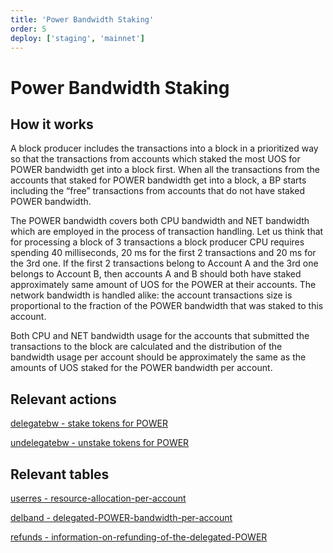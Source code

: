 ```yaml
---
title: 'Power Bandwidth Staking'
order: 5
deploy: ['staging', 'mainnet']
---
```


# Power Bandwidth Staking

## How it works

A block producer includes the transactions into a block in a prioritized way so that the transactions from accounts which staked the most UOS for POWER bandwidth get into a block first. When all the transactions from the accounts that staked for POWER bandwidth get into a block, a BP starts including the “free” transactions from accounts that do not have staked POWER bandwidth.

The POWER bandwidth covers both CPU bandwidth and NET bandwidth which are employed in the process of transaction handling. Let us think that for processing a block of 3 transactions a block producer CPU requires spending 40 milliseconds, 20 ms for the first 2 transactions and 20 ms for the 3rd one. If the first 2 transactions belong to Account A and the 3rd one belongs to Account B, then accounts A and B should both have staked approximately same amount of UOS for the POWER at their accounts. The network bandwidth is handled alike: the account transactions size is proportional to the fraction of the POWER bandwidth that was staked to this account.

Both CPU and NET bandwidth usage for the accounts that submitted the transactions to the block are calculated and the distribution of the bandwidth usage per account should be approximately the same as the amounts of UOS staked for the POWER bandwidth per account.

## Relevant actions

[delegatebw - stake tokens for POWER](./system-actions/delegatebw.html)

[undelegatebw - unstake tokens for POWER](./system-actions/undelegatebw.html)

## Relevant tables

[userres - resource-allocation-per-account](./data-structures-overview.html#userres-resource-allocation-per-account)

[delband - delegated-POWER-bandwidth-per-account](./data-structures-overview.html#delband-delegated-power-bandwidth-per-account)

[refunds - information-on-refunding-of-the-delegated-POWER](./data-structures-overview.html#refunds-information-on-refunding-of-the-delegated-power)
